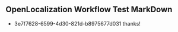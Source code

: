 ## OpenLocalization Workflow Test MarkDown
* 3e7f7628-6599-4d30-821d-b8975677d031 thanks!

<!--HONumber=Sep16_HO1-->


